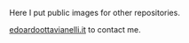 Here I put public images for other repositories.


[edoardoottavianelli.it](https://www.edoardoottavianelli.it/) to contact me.
